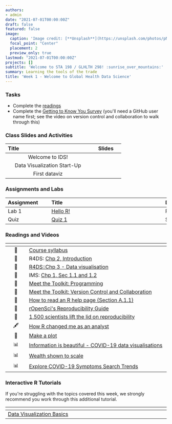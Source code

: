 ```yaml
---
authors:
- admin
date: "2021-07-01T00:00:00Z"
draft: false
featured: false
image:
  caption: 'Image credit: [**Unsplash**](https://unsplash.com/photos/pNi5UJbCVHM)'
  focal_point: "Center"
  placement: 2
  preview_only: true
lastmod: "2021-07-01T00:00:00Z"
projects: []
subtitle: 'Welcome to STA 198 / GLHLTH 298! :sunrise_over_mountains:'
summary: Learning the tools of the trade
title: 'Week 1 - Welcome to Global Health Data Science'
---
```


### Tasks

- Complete the [readings](https://STA-198-GLHLTH-298-Fall-2022.github.io/website/post/01-week/#readings)
- Complete the [Getting to Know You Survey](https://sakai.duke.edu) (you'll need a GitHub user name first; see the video on version control and collaboration to walk through this)

### Class Slides and Activities

| <div style="width:250px;text-align:left">Title</div> | <div  style="width:80px;text-align:center">Slides</div> | 
|:---:|:---------------------|
| Welcome to IDS!       | [<span style="color: #4b5357;"><i class="fas fa-desktop fa-lg"></i></span>](https://STA-198-GLHLTH-298-Fall-2022.github.io/website/slides/week-01/w1-l01-welcome.html#1)  | 
| Data Visualization Start-Up      | [<span style="color: #4b5357;"><i class="fas fa-desktop fa-lg"></i></span>](https://STA-198-GLHLTH-298-Fall-2022.github.io/website/slides/week-01/w1-l02-ggplot2.html#1)  | 
| First dataviz    |  [<span style="color: #4b5357;"><i class="fas fa-desktop fa-lg"></i></span>](https://STA-198-GLHLTH-298-Fall-2022.github.io/website/slides/week-01/w1-ae01-your-turn-lifeexp-covid.html#1) | 



### Assignments and Labs

| <div style="width:120px;text-align:left">Assignment</div> | <div style="width:340px;text-align:left">Title</div> | <div style="width:200px;text-align:left">Due</div> |
|:---|:---|:---|
| Lab 1 |[Hello R!](https://STA-198-GLHLTH-298-Fall-2022.github.io/website/slides/week-01/lab-01-hello-r.html)| Fri., 9/2 |
| Quiz | [Quiz 1](https://sakai.duke.edu) | Sunday, 9/4 |





### Readings and Videos

| <div style="width:50px"></div>  | <div style="width:420px"></div>  |  <div style="width:200px"></div> |
|:---:|:---|:---:|
| :page_facing_up: | [Course syllabus](https://STA-198-GLHLTH-298-Fall-2022.github.io/website/) | **Required** | 
| :open_book: | R4DS: [Chp 2, Introduction](https://r4ds.had.co.nz/explore-intro.html) | **Required** |
| :open_book: | [R4DS::Chp 3 - Data visualisation](https://r4ds.had.co.nz/data-visualisation.html) | **Required** |
| :open_book: | IMS: [Chp 1, Sec 1.1 and 1.2](https://openintro-ims.netlify.app/data-hello.html) | **Required** |
| :movie_camera: | [Meet the Toolkit: Programming](https://www.youtube.com/watch?v=Q2QN1RpvLq8) | **Required** |
| :movie_camera: | [Meet the Toolkit: Version Control and Collaboration](https://www.youtube.com/watch?v=124DQasLyNQ) | **Required** |
| :page_facing_up: | [How to read an R help page (Section A.1.1)](https://socviz.co/appendix.html#a-little-more-about-r) | Optional | 
| :page_facing_up: | [rOpenSci's Reproducibility Guide](https://ropensci.github.io/reproducibility-guide/sections/introduction/) | Optional |
| :page_facing_up: | [1,500 scientists lift the lid on reproducibility](https://www.nature.com/news/1-500-scientists-lift-the-lid-on-reproducibility-1.19970) | Optional |
|  :fountain_pen:  | [How R changed me as an analyst](https://nhsrcommunity.com/blog/how-r-changed-me-as-an-analyst/) | Optional
| :page_facing_up: | [Make a plot](https://socviz.co/makeplot.html) | Optional |
| :bar_chart:      | [Information is beautiful - COVID-19 data visualisations](https://informationisbeautiful.net/visualizations/covid-19-coronavirus-infographic-datapack/) | Optional |
| :bar_chart:      | [Wealth shown to scale](https://mkorostoff.github.io/1-pixel-wealth/) | Optional |
| :bar_chart:      | [Explore COVID-19 Symptoms Search Trends](https://pair-code.github.io/covid19_symptom_dataset/?date=2020-09-07) | Optional |




### Interactive R Tutorials

 If you're struggling with the topics covered this week, we strongly recommend you work through this additional tutorial.
 
|  <div style="width:480px"></div>  |  <div style="width:200px"></div>  |
|:---|:---|
| [Data Visualization Basics](https://rstudio.cloud/learn/primers/1.1)         | Extra practice   |
